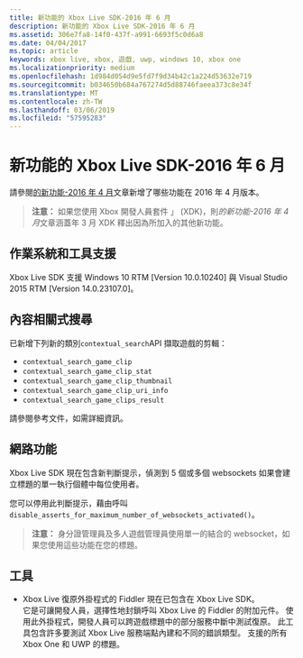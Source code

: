 ```yaml
---
title: 新功能的 Xbox Live SDK-2016 年 6 月
description: 新功能的 Xbox Live SDK-2016 年 6 月
ms.assetid: 306e7fa8-14f0-437f-a991-6693f5c0d6a8
ms.date: 04/04/2017
ms.topic: article
keywords: xbox live, xbox, 遊戲, uwp, windows 10, xbox one
ms.localizationpriority: medium
ms.openlocfilehash: 1d984d054d9e5fd7f9d34b42c1a224d53632e719
ms.sourcegitcommit: b034650b684a767274d5d88746faeea373c8e34f
ms.translationtype: MT
ms.contentlocale: zh-TW
ms.lasthandoff: 03/06/2019
ms.locfileid: "57595283"
---
```

# <a name="whats-new-for-the-xbox-live-sdk---june-2016"></a>新功能的 Xbox Live SDK-2016 年 6 月

請參閱[的新功能-2016 年 4 月](1604-whats-new.md)文章新增了哪些功能在 2016 年 4 月版本。

> **注意：** 如果您使用 Xbox 開發人員套件 」 (XDK)，則*的新功能-2016 年 4 月*文章涵蓋年 3 月 XDK 釋出因為所加入的其他新功能。

## <a name="os-and-tool-support"></a>作業系統和工具支援
Xbox Live SDK 支援 Windows 10 RTM [Version 10.0.10240] 與 Visual Studio 2015 RTM [Version 14.0.23107.0]。

## <a name="contextual-search"></a>內容相關式搜尋
已新增下列新的類別`contextual_search`API 擷取遊戲的剪輯：

* `contextual_search_game_clip`
* `contextual_search_game_clip_stat`
* `contextual_search_game_clip_thumbnail`
* `contextual_search_game_clip_uri_info`
* `contextual_search_game_clips_result`

請參閱參考文件，如需詳細資訊。

## <a name="networking"></a>網路功能
Xbox Live SDK 現在包含新判斷提示，偵測到 5 個或多個 websockets 如果會建立標題的單一執行個體中每位使用者。

您可以停用此判斷提示，藉由呼叫`disable_asserts_for_maximum_number_of_websockets_activated()`。

> **注意：** 身分證管理員及多人遊戲管理員使用單一的結合的 websocket，如果您使用這些功能在您的標題。

## <a name="tools"></a>工具
* Xbox Live 復原外掛程式的 Fiddler 現在已包含在 Xbox Live SDK。  
它是可讓開發人員，選擇性地封鎖呼叫 Xbox Live 的 Fiddler 的附加元件。
使用此外掛程式，開發人員可以跨遊戲標題中的部分服務中斷中測試復原。
此工具包含許多要測試 Xbox Live 服務端點內建和不同的錯誤類型。
支援的所有 Xbox One 和 UWP 的標題。
